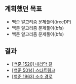 ## 계획했던 목표
- 백준 알고리즘 문제풀이(treeDP)
- 백준 알고리즘 문제풀이(bfs)
- 백준 알고리즘 문제풀이(bfs)

## 결과
- [[백준 1520] 내리막 길](https://blog.naver.com/kerochuu/222171670714)
- [[백준 5014] 스타트링크](https://blog.naver.com/kerochuu/222171680792)
- [[백준 1963] 소수 경로](https://blog.naver.com/kerochuu/222172663376)